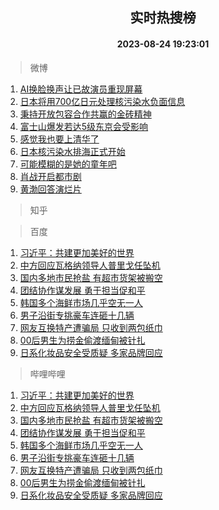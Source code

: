 <div align="center"><h2>实时热搜榜</h2><h4>2023-08-24 19:23:01</h4></div>

> 微博  

1. [AI换脸换声让已故演员重现屏幕](https://s.weibo.com/weibo?q=%23AI%E6%8D%A2%E8%84%B8%E6%8D%A2%E5%A3%B0%E8%AE%A9%E5%B7%B2%E6%95%85%E6%BC%94%E5%91%98%E9%87%8D%E7%8E%B0%E5%B1%8F%E5%B9%95%23&t=31&band_rank=1&Refer=top)<br />
2. [日本将用700亿日元处理核污染水负面信息](https://s.weibo.com/weibo?q=%23%E6%97%A5%E6%9C%AC%E5%B0%86%E7%94%A8700%E4%BA%BF%E6%97%A5%E5%85%83%E5%A4%84%E7%90%86%E6%A0%B8%E6%B1%A1%E6%9F%93%E6%B0%B4%E8%B4%9F%E9%9D%A2%E4%BF%A1%E6%81%AF%23&t=31&band_rank=2&Refer=top)<br />
3. [秉持开放包容合作共赢的金砖精神](https://s.weibo.com/weibo?q=%23%E7%A7%89%E6%8C%81%E5%BC%80%E6%94%BE%E5%8C%85%E5%AE%B9%E5%90%88%E4%BD%9C%E5%85%B1%E8%B5%A2%E7%9A%84%E9%87%91%E7%A0%96%E7%B2%BE%E7%A5%9E%23&t=31&band_rank=3&Refer=top)<br />
4. [富士山爆发若达5级东京会受影响](https://s.weibo.com/weibo?q=%23%E5%AF%8C%E5%A3%AB%E5%B1%B1%E7%88%86%E5%8F%91%E8%8B%A5%E8%BE%BE5%E7%BA%A7%E4%B8%9C%E4%BA%AC%E4%BC%9A%E5%8F%97%E5%BD%B1%E5%93%8D%23&t=31&band_rank=4&Refer=top)<br />
5. [感觉我也要上清华了](https://s.weibo.com/weibo?q=%23%E6%84%9F%E8%A7%89%E6%88%91%E4%B9%9F%E8%A6%81%E4%B8%8A%E6%B8%85%E5%8D%8E%E4%BA%86%23&t=31&band_rank=5&Refer=top)<br />
6. [日本核污染水排海正式开始](https://s.weibo.com/weibo?q=%23%E6%97%A5%E6%9C%AC%E6%A0%B8%E6%B1%A1%E6%9F%93%E6%B0%B4%E6%8E%92%E6%B5%B7%E6%AD%A3%E5%BC%8F%E5%BC%80%E5%A7%8B%23&t=31&band_rank=6&Refer=top)<br />
7. [可能模糊的是她的童年吧](https://s.weibo.com/weibo?q=%23%E5%8F%AF%E8%83%BD%E6%A8%A1%E7%B3%8A%E7%9A%84%E6%98%AF%E5%A5%B9%E7%9A%84%E7%AB%A5%E5%B9%B4%E5%90%A7%23&t=31&band_rank=7&Refer=top)<br />
8. [肖战开启都市剧](https://s.weibo.com/weibo?q=%23%E8%82%96%E6%88%98%E5%BC%80%E5%90%AF%E9%83%BD%E5%B8%82%E5%89%A7%23&t=31&band_rank=8&Refer=top)<br />
9. [黄渤回答演烂片](https://s.weibo.com/weibo?q=%E9%BB%84%E6%B8%A4%E5%9B%9E%E7%AD%94%E6%BC%94%E7%83%82%E7%89%87&t=31&band_rank=9&Refer=top)<br />

> 知乎  


> 百度  

1. [习近平：共建更加美好的世界](https://www.baidu.com/s?wd=%E4%B9%A0%E8%BF%91%E5%B9%B3%EF%BC%9A%E5%85%B1%E5%BB%BA%E6%9B%B4%E5%8A%A0%E7%BE%8E%E5%A5%BD%E7%9A%84%E4%B8%96%E7%95%8C&sa=fyb_news&rsv_dl=fyb_news)<br />
2. [中方回应瓦格纳领导人普里戈任坠机](https://www.baidu.com/s?wd=%E4%B8%AD%E6%96%B9%E5%9B%9E%E5%BA%94%E7%93%A6%E6%A0%BC%E7%BA%B3%E9%A2%86%E5%AF%BC%E4%BA%BA%E6%99%AE%E9%87%8C%E6%88%88%E4%BB%BB%E5%9D%A0%E6%9C%BA&sa=fyb_news&rsv_dl=fyb_news)<br />
3. [国内多地市民抢盐 有超市货架被搬空](https://www.baidu.com/s?wd=%E5%9B%BD%E5%86%85%E5%A4%9A%E5%9C%B0%E5%B8%82%E6%B0%91%E6%8A%A2%E7%9B%90+%E6%9C%89%E8%B6%85%E5%B8%82%E8%B4%A7%E6%9E%B6%E8%A2%AB%E6%90%AC%E7%A9%BA&sa=fyb_news&rsv_dl=fyb_news)<br />
4. [团结协作谋发展 勇于担当促和平](https://www.baidu.com/s?wd=%E5%9B%A2%E7%BB%93%E5%8D%8F%E4%BD%9C%E8%B0%8B%E5%8F%91%E5%B1%95+%E5%8B%87%E4%BA%8E%E6%8B%85%E5%BD%93%E4%BF%83%E5%92%8C%E5%B9%B3&sa=fyb_news&rsv_dl=fyb_news)<br />
5. [韩国多个海鲜市场几乎空无一人](https://www.baidu.com/s?wd=%E9%9F%A9%E5%9B%BD%E5%A4%9A%E4%B8%AA%E6%B5%B7%E9%B2%9C%E5%B8%82%E5%9C%BA%E5%87%A0%E4%B9%8E%E7%A9%BA%E6%97%A0%E4%B8%80%E4%BA%BA&sa=fyb_news&rsv_dl=fyb_news)<br />
6. [男子沿街专挑豪车连砸十几辆](https://www.baidu.com/s?wd=%E7%94%B7%E5%AD%90%E6%B2%BF%E8%A1%97%E4%B8%93%E6%8C%91%E8%B1%AA%E8%BD%A6%E8%BF%9E%E7%A0%B8%E5%8D%81%E5%87%A0%E8%BE%86&sa=fyb_news&rsv_dl=fyb_news)<br />
7. [网友互换特产遭骗局 只收到两包纸巾](https://www.baidu.com/s?wd=%E7%BD%91%E5%8F%8B%E4%BA%92%E6%8D%A2%E7%89%B9%E4%BA%A7%E9%81%AD%E9%AA%97%E5%B1%80+%E5%8F%AA%E6%94%B6%E5%88%B0%E4%B8%A4%E5%8C%85%E7%BA%B8%E5%B7%BE&sa=fyb_news&rsv_dl=fyb_news)<br />
8. [00后男生为捞金偷渡缅甸被针扎](https://www.baidu.com/s?wd=00%E5%90%8E%E7%94%B7%E7%94%9F%E4%B8%BA%E6%8D%9E%E9%87%91%E5%81%B7%E6%B8%A1%E7%BC%85%E7%94%B8%E8%A2%AB%E9%92%88%E6%89%8E&sa=fyb_news&rsv_dl=fyb_news)<br />
9. [日系化妆品安全受质疑 多家品牌回应](https://www.baidu.com/s?wd=%E6%97%A5%E7%B3%BB%E5%8C%96%E5%A6%86%E5%93%81%E5%AE%89%E5%85%A8%E5%8F%97%E8%B4%A8%E7%96%91+%E5%A4%9A%E5%AE%B6%E5%93%81%E7%89%8C%E5%9B%9E%E5%BA%94&sa=fyb_news&rsv_dl=fyb_news)<br />

> 哔哩哔哩  

1. [习近平：共建更加美好的世界](https://www.baidu.com/s?wd=%E4%B9%A0%E8%BF%91%E5%B9%B3%EF%BC%9A%E5%85%B1%E5%BB%BA%E6%9B%B4%E5%8A%A0%E7%BE%8E%E5%A5%BD%E7%9A%84%E4%B8%96%E7%95%8C&sa=fyb_news&rsv_dl=fyb_news)<br />
2. [中方回应瓦格纳领导人普里戈任坠机](https://www.baidu.com/s?wd=%E4%B8%AD%E6%96%B9%E5%9B%9E%E5%BA%94%E7%93%A6%E6%A0%BC%E7%BA%B3%E9%A2%86%E5%AF%BC%E4%BA%BA%E6%99%AE%E9%87%8C%E6%88%88%E4%BB%BB%E5%9D%A0%E6%9C%BA&sa=fyb_news&rsv_dl=fyb_news)<br />
3. [国内多地市民抢盐 有超市货架被搬空](https://www.baidu.com/s?wd=%E5%9B%BD%E5%86%85%E5%A4%9A%E5%9C%B0%E5%B8%82%E6%B0%91%E6%8A%A2%E7%9B%90+%E6%9C%89%E8%B6%85%E5%B8%82%E8%B4%A7%E6%9E%B6%E8%A2%AB%E6%90%AC%E7%A9%BA&sa=fyb_news&rsv_dl=fyb_news)<br />
4. [团结协作谋发展 勇于担当促和平](https://www.baidu.com/s?wd=%E5%9B%A2%E7%BB%93%E5%8D%8F%E4%BD%9C%E8%B0%8B%E5%8F%91%E5%B1%95+%E5%8B%87%E4%BA%8E%E6%8B%85%E5%BD%93%E4%BF%83%E5%92%8C%E5%B9%B3&sa=fyb_news&rsv_dl=fyb_news)<br />
5. [韩国多个海鲜市场几乎空无一人](https://www.baidu.com/s?wd=%E9%9F%A9%E5%9B%BD%E5%A4%9A%E4%B8%AA%E6%B5%B7%E9%B2%9C%E5%B8%82%E5%9C%BA%E5%87%A0%E4%B9%8E%E7%A9%BA%E6%97%A0%E4%B8%80%E4%BA%BA&sa=fyb_news&rsv_dl=fyb_news)<br />
6. [男子沿街专挑豪车连砸十几辆](https://www.baidu.com/s?wd=%E7%94%B7%E5%AD%90%E6%B2%BF%E8%A1%97%E4%B8%93%E6%8C%91%E8%B1%AA%E8%BD%A6%E8%BF%9E%E7%A0%B8%E5%8D%81%E5%87%A0%E8%BE%86&sa=fyb_news&rsv_dl=fyb_news)<br />
7. [网友互换特产遭骗局 只收到两包纸巾](https://www.baidu.com/s?wd=%E7%BD%91%E5%8F%8B%E4%BA%92%E6%8D%A2%E7%89%B9%E4%BA%A7%E9%81%AD%E9%AA%97%E5%B1%80+%E5%8F%AA%E6%94%B6%E5%88%B0%E4%B8%A4%E5%8C%85%E7%BA%B8%E5%B7%BE&sa=fyb_news&rsv_dl=fyb_news)<br />
8. [00后男生为捞金偷渡缅甸被针扎](https://www.baidu.com/s?wd=00%E5%90%8E%E7%94%B7%E7%94%9F%E4%B8%BA%E6%8D%9E%E9%87%91%E5%81%B7%E6%B8%A1%E7%BC%85%E7%94%B8%E8%A2%AB%E9%92%88%E6%89%8E&sa=fyb_news&rsv_dl=fyb_news)<br />
9. [日系化妆品安全受质疑 多家品牌回应](https://www.baidu.com/s?wd=%E6%97%A5%E7%B3%BB%E5%8C%96%E5%A6%86%E5%93%81%E5%AE%89%E5%85%A8%E5%8F%97%E8%B4%A8%E7%96%91+%E5%A4%9A%E5%AE%B6%E5%93%81%E7%89%8C%E5%9B%9E%E5%BA%94&sa=fyb_news&rsv_dl=fyb_news)<br />
